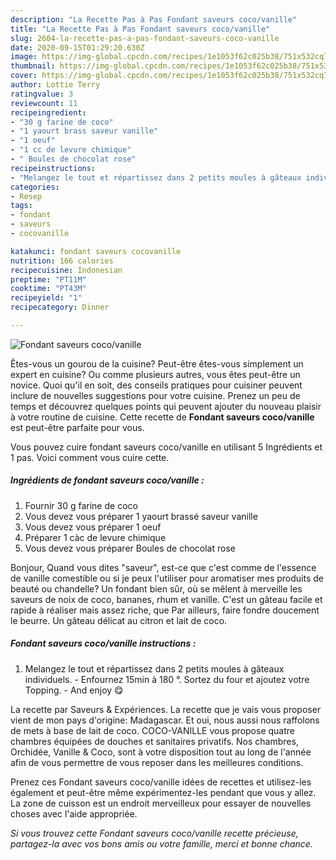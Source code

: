 ```yaml
---
description: "La Recette Pas à Pas Fondant saveurs coco/vanille"
title: "La Recette Pas à Pas Fondant saveurs coco/vanille"
slug: 2604-la-recette-pas-a-pas-fondant-saveurs-coco-vanille
date: 2020-09-15T01:29:20.630Z
image: https://img-global.cpcdn.com/recipes/1e1053f62c025b38/751x532cq70/fondant-saveurs-cocovanille-photo-principale-de-la-recette.jpg
thumbnail: https://img-global.cpcdn.com/recipes/1e1053f62c025b38/751x532cq70/fondant-saveurs-cocovanille-photo-principale-de-la-recette.jpg
cover: https://img-global.cpcdn.com/recipes/1e1053f62c025b38/751x532cq70/fondant-saveurs-cocovanille-photo-principale-de-la-recette.jpg
author: Lottie Terry
ratingvalue: 3
reviewcount: 11
recipeingredient:
- "30 g farine de coco"
- "1 yaourt brass saveur vanille"
- "1 oeuf"
- "1 cc de levure chimique"
- " Boules de chocolat rose"
recipeinstructions:
- "Melangez le tout et répartissez dans 2 petits moules à gâteaux individuels. Enfournez 15min à 180 °. Sortez du four et ajoutez votre Topping. And enjoy 😋"
categories:
- Resep
tags:
- fondant
- saveurs
- cocovanille

katakunci: fondant saveurs cocovanille 
nutrition: 166 calories
recipecuisine: Indonesian
preptime: "PT11M"
cooktime: "PT43M"
recipeyield: "1"
recipecategory: Dinner

---
```



![Fondant saveurs coco/vanille](https://img-global.cpcdn.com/recipes/1e1053f62c025b38/751x532cq70/fondant-saveurs-cocovanille-photo-principale-de-la-recette.jpg)

Êtes-vous un gourou de la cuisine? Peut-être êtes-vous simplement un expert en cuisine? Ou comme plusieurs autres, vous êtes peut-être un novice. Quoi qu'il en soit, des conseils pratiques pour cuisiner peuvent inclure de nouvelles suggestions pour votre cuisine. Prenez un peu de temps et découvrez quelques points qui peuvent ajouter du nouveau plaisir à votre routine de cuisine. Cette recette de <strong> Fondant saveurs coco/vanille </strong> est peut-être parfaite pour vous.

<!--inarticleads1-->

Vous pouvez cuire fondant saveurs coco/vanille en utilisant 5 Ingrédients et 1 pas. Voici comment vous cuire cette.

##### Ingrédients de fondant saveurs coco/vanille :

1. Fournir 30 g farine de coco
1. Vous devez vous préparer 1 yaourt brassé saveur vanille
1. Vous devez vous préparer 1 oeuf
1. Préparer 1 càc de levure chimique
1. Vous devez vous préparer  Boules de chocolat rose


Bonjour, Quand vous dites &#34;saveur&#34;, est-ce que c&#39;est comme de l&#39;essence de vanille comestible ou si je peux l&#39;utiliser pour aromatiser mes produits de beauté ou chandelle? Un fondant bien sûr, où se mêlent à merveille les saveurs de noix de coco, bananes, rhum et vanille. C&#39;est un gâteau facile et rapide à réaliser mais assez riche, que Par ailleurs, faire fondre doucement le beurre. Un gâteau délicat au citron et lait de coco. 

<!--inarticleads2-->

##### Fondant saveurs coco/vanille instructions :

1. Melangez le tout et répartissez dans 2 petits moules à gâteaux individuels. - Enfournez 15min à 180 °. Sortez du four et ajoutez votre Topping. - And enjoy 😋


La recette par Saveurs &amp; Expériences. La recette que je vais vous proposer vient de mon pays d&#39;origine: Madagascar. Et oui, nous aussi nous raffolons de mets à base de lait de coco. COCO-VANILLE vous propose quatre chambres équipées de douches et sanitaires privatifs. Nos chambres, Orchidée, Vanille &amp; Coco, sont à votre disposition tout au long de l&#39;année afin de vous permettre de vous reposer dans les meilleures conditions. 

<!--inarticleads1-->

<p>
Prenez ces Fondant saveurs coco/vanille idées de recettes et utilisez-les également et peut-être même expérimentez-les pendant que vous y allez. La zone de cuisson est un endroit merveilleux pour essayer de nouvelles choses avec l'aide appropriée.
</p>

<p>
<i>Si vous trouvez cette Fondant saveurs coco/vanille recette précieuse, partagez-la avec vos bons amis ou votre famille, merci et bonne chance.</i>
</p>
